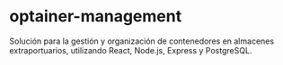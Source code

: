 # optainer-management
Solución para la gestión y organización de contenedores en almacenes extraportuarios, utilizando React, Node.js, Express y PostgreSQL.

